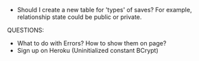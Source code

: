 - Should I create a new table for 'types' of saves? For example, relationship state could be public or private. 


QUESTIONS:

- What to do with Errors? How to show them on page?
- Sign up on Heroku (Uninitialized constant BCrypt)